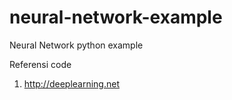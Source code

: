 # neural-network-example
Neural Network python example 

Referensi code 
1. http://deeplearning.net
